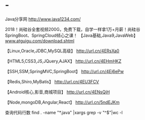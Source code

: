 # -
Java֪分享网
http://www.java1234.com/

2018！尚硅谷全套视频200G，免费下载，自学一样拿1万+月薪！尚硅谷SpringBoot、SpringCloud倾心之课！
【Java基础,Java9,JavaWeb】
www.atguigu.com/download.shtml 

【Linux,Oracle,JDBC,MySQL高级】
http://url.cn/4ERsXa0 

【HTML5,CSS3,JS,JQuery,AJAX】
http://url.cn/4EHmHKZ 

【SSH,SSM,SpringMVC,SpringBoot】
http://url.cn/4Ej6ePw 

【Redis,Shiro,MyBatis】
http://url.cn/4EU3FCV 

【Android核心,影音,商城项目】
http://url.cn/4ENsQjH 

【Node,mongoDB,Angular,React】
http://url.cn/5ndEJKm

查询代码行数
find . -name "*.java"  |xargs grep -v "^$"|wc -l
